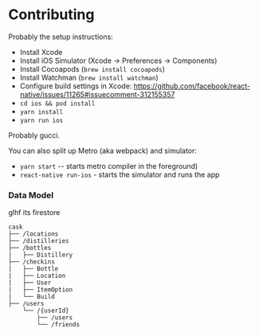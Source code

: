 # Contributing

Probably the setup instructions:

- Install Xcode
- Install iOS Simulator (Xcode -> Preferences -> Components)
- Install Cocoapods (``brew install cocoapods``)
- Install Watchman (``brew install watchman``)
- Configure build settings in Xcode: https://github.com/facebook/react-native/issues/11265#issuecomment-312155357
- ``cd ios && pod install``
- ``yarn install``
- ``yarn run ios``

Probably gucci.

You can also split up Metro (aka webpack) and simulator:

- ``yarn start`` -- starts metro compiler in the foreground)
- ``react-native run-ios`` - starts the simulator and runs the app

### Data Model

glhf its firestore

```
cask
├── /locations
├── /distilleries
├── /bottles
|   ├── Distillery
├── /checkins
|   ├── Bottle
|   ├── Location
|   ├── User
|   ├── ItemOption
|   └── Build
├── /users
    └── /{userId}
        ├── /users
        └── /friends
```
